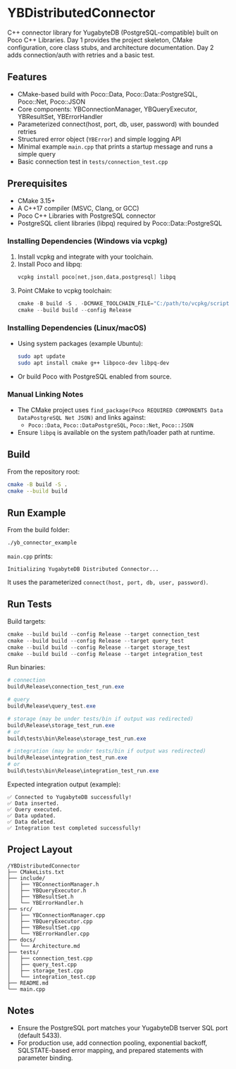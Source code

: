 # YBDistributedConnector

C++ connector library for YugabyteDB (PostgreSQL-compatible) built on Poco C++ Libraries. Day 1 provides the project skeleton, CMake configuration, core class stubs, and architecture documentation. Day 2 adds connection/auth with retries and a basic test.

## Features 
- CMake-based build with Poco::Data, Poco::Data::PostgreSQL, Poco::Net, Poco::JSON
- Core components: YBConnectionManager, YBQueryExecutor, YBResultSet, YBErrorHandler
- Parameterized connect(host, port, db, user, password) with bounded retries
- Structured error object (`YBError`) and simple logging API
- Minimal example `main.cpp` that prints a startup message and runs a simple query
- Basic connection test in `tests/connection_test.cpp`

## Prerequisites
- CMake 3.15+
- A C++17 compiler (MSVC, Clang, or GCC)
- Poco C++ Libraries with PostgreSQL connector
- PostgreSQL client libraries (libpq) required by Poco::Data::PostgreSQL

### Installing Dependencies (Windows via vcpkg)
1. Install vcpkg and integrate with your toolchain.
2. Install Poco and libpq:
   ```powershell
   vcpkg install poco[net,json,data,postgresql] libpq
   ```
3. Point CMake to vcpkg toolchain:
   ```powershell
   cmake -B build -S . -DCMAKE_TOOLCHAIN_FILE="C:/path/to/vcpkg/scripts/buildsystems/vcpkg.cmake"
   cmake --build build --config Release
   ```

### Installing Dependencies (Linux/macOS)
- Using system packages (example Ubuntu):
  ```bash
  sudo apt update
  sudo apt install cmake g++ libpoco-dev libpq-dev
  ```
- Or build Poco with PostgreSQL enabled from source.

### Manual Linking Notes
- The CMake project uses `find_package(Poco REQUIRED COMPONENTS Data DataPostgreSQL Net JSON)` and links against:
  - `Poco::Data`, `Poco::DataPostgreSQL`, `Poco::Net`, `Poco::JSON`
- Ensure `libpq` is available on the system path/loader path at runtime.

## Build
From the repository root:
```bash
cmake -B build -S .
cmake --build build
```

## Run Example
From the build folder:
```bash
./yb_connector_example
```
`main.cpp` prints:
```
Initializing YugabyteDB Distributed Connector...
```
It uses the parameterized `connect(host, port, db, user, password)`.

## Run Tests
Build targets:
```powershell
cmake --build build --config Release --target connection_test
cmake --build build --config Release --target query_test
cmake --build build --config Release --target storage_test
cmake --build build --config Release --target integration_test
```
Run binaries:
```powershell
# connection
build\Release\connection_test_run.exe

# query
build\Release\query_test.exe

# storage (may be under tests/bin if output was redirected)
build\Release\storage_test_run.exe
# or
build\tests\bin\Release\storage_test_run.exe

# integration (may be under tests/bin if output was redirected)
build\Release\integration_test_run.exe
# or
build\tests\bin\Release\integration_test_run.exe
```
Expected integration output (example):
```
✅ Connected to YugabyteDB successfully!
✅ Data inserted.
✅ Query executed.
✅ Data updated.
✅ Data deleted.
✅ Integration test completed successfully!
```

## Project Layout
```
/YBDistributedConnector
├── CMakeLists.txt
├── include/
│   ├── YBConnectionManager.h
│   ├── YBQueryExecutor.h
│   ├── YBResultSet.h
│   └── YBErrorHandler.h
├── src/
│   ├── YBConnectionManager.cpp
│   ├── YBQueryExecutor.cpp
│   ├── YBResultSet.cpp
│   └── YBErrorHandler.cpp
├── docs/
│   └── Architecture.md
├── tests/
│   ├── connection_test.cpp
│   ├── query_test.cpp
│   ├── storage_test.cpp
│   └── integration_test.cpp
├── README.md
└── main.cpp
```

## Notes
- Ensure the PostgreSQL port matches your YugabyteDB tserver SQL port (default 5433).
- For production use, add connection pooling, exponential backoff, SQLSTATE-based error mapping, and prepared statements with parameter binding.

